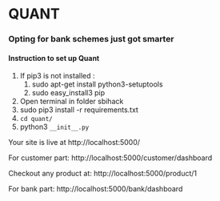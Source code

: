 # QUANT
### Opting for bank schemes just got smarter

#### Instruction to set up Quant

1. If pip3 is not installed :
    1. sudo apt-get install python3-setuptools
    2. sudo easy_install3 pip
2. Open terminal in folder sbihack
3. sudo pip3 install -r requirements.txt
4. ```cd quant/```
5. python3 ```__init__.py```


Your site is live at http://localhost:5000/

For customer part: http://localhost:5000/customer/dashboard

Checkout any product at: http://localhost:5000/product/1

For bank part: http://localhost:5000/bank/dashboard
